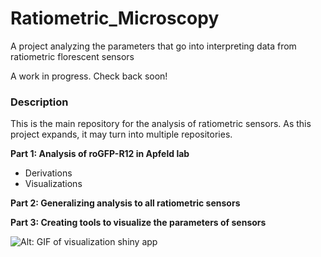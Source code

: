 # Ratiometric_Microscopy
A project analyzing the parameters that go into interpreting data from ratiometric florescent sensors

A work in progress. Check back soon!



### Description

This is the main repository for the analysis of ratiometric sensors. As this project expands, it may turn into multiple repositories.



**Part 1: Analysis of roGFP-R12 in Apfeld lab**

* Derivations
* Visualizations

**Part 2: Generalizing analysis to all ratiometric sensors**



**Part 3: Creating tools to visualize the parameters of sensors**

![Alt: GIF of visualization shiny app](https://media.giphy.com/media/OQ4Y9lq6azC6sxi1qO/giphy.gif)

 

